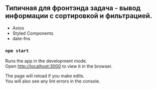 ## Типичная для фронтэнда задача - вывод информации с сортировкой и фильтрацией.


- Axios 
- Styled Components
- date-fns




### `npm start`

Runs the app in the development mode.<br />
Open [http://localhost:3000](http://localhost:3000) to view it in the browser.

The page will reload if you make edits.<br />
You will also see any lint errors in the console.
